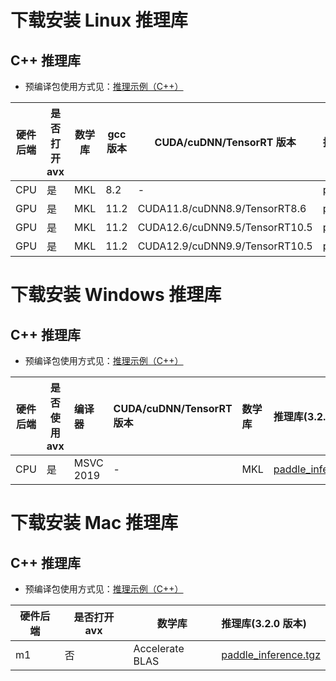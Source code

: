 # 下载安装 Linux 推理库

## C++ 推理库

- 预编译包使用方式见：[推理示例（C++）](../quick_start/cpp_demo.md)

|硬件后端|是否打开 avx|数学库|gcc 版本|CUDA/cuDNN/TensorRT 版本|推理库(3.2.0 版本)|
|--------------|--------------|--------------|--------------|--------------|:-----------------|
|CPU|是|MKL|8.2|-|[paddle_inference.tgz](https://paddle-inference-lib.bj.bcebos.com/3.2.0/cxx_c/Linux/CPU/gcc8.2_avx_mkl/paddle_inference.tgz)|
|GPU|是|MKL|11.2|CUDA11.8/cuDNN8.9/TensorRT8.6|[paddle_inference.tgz](https://paddle-inference-lib.bj.bcebos.com/3.2.0/cxx_c/Linux/GPU/x86-64_gcc11.2_avx_mkl_cuda11.8_cudnn8.9.7-trt8.6.1.6/paddle_inference.tgz)|
|GPU|是|MKL|11.2|CUDA12.6/cuDNN9.5/TensorRT10.5|[paddle_inference.tgz](https://paddle-inference-lib.bj.bcebos.com/3.2.0/cxx_c/Linux/GPU/x86-64_gcc11.2_avx_mkl_cuda12.6_cudnn9.5.1-trt10.5.0.18/paddle_inference.tgz)|
|GPU|是|MKL|11.2|CUDA12.9/cuDNN9.9/TensorRT10.5|[paddle_inference.tgz](https://paddle-inference-lib.bj.bcebos.com/3.2.0/cxx_c/Linux/GPU/x86-64_gcc11.2_avx_mkl_cuda12.9_cudnn9.9.0-trt10.5.0.18/paddle_inference.tgz)|


# 下载安装 Windows 推理库

## C++ 推理库

- 预编译包使用方式见：[推理示例（C++）](../quick_start/cpp_demo.md)

| 硬件后端 | 是否使用 avx |     编译器     |  CUDA/cuDNN/TensorRT 版本  | 数学库  |推理库(3.2.0 版本)   |
|--------------|--------------|:----------------|:--------|:-------------|:-----------------|
| CPU | 是 |  MSVC 2019 | - |MKL|[paddle_inference.zip](https://paddle-inference-lib.bj.bcebos.com/3.2.0/cxx_c/Windows/CPU/x86-64_avx-mkl-vs2019/paddle_inference.zip)|


# 下载安装 Mac 推理库

## C++ 推理库

- 预编译包使用方式见：[推理示例（C++）](../quick_start/cpp_demo.md)

|硬件后端 |是否打开 avx |数学库 |推理库(3.2.0 版本)   |
|----------|----------|----------|:----------------|
|m1 | 否 |Accelerate BLAS |[paddle_inference.tgz](https://paddle-inference-lib.bj.bcebos.com/3.2.0/cxx_c/MacOS/m1_clang_noavx_accelerate_blas/paddle_inference.tgz)|
